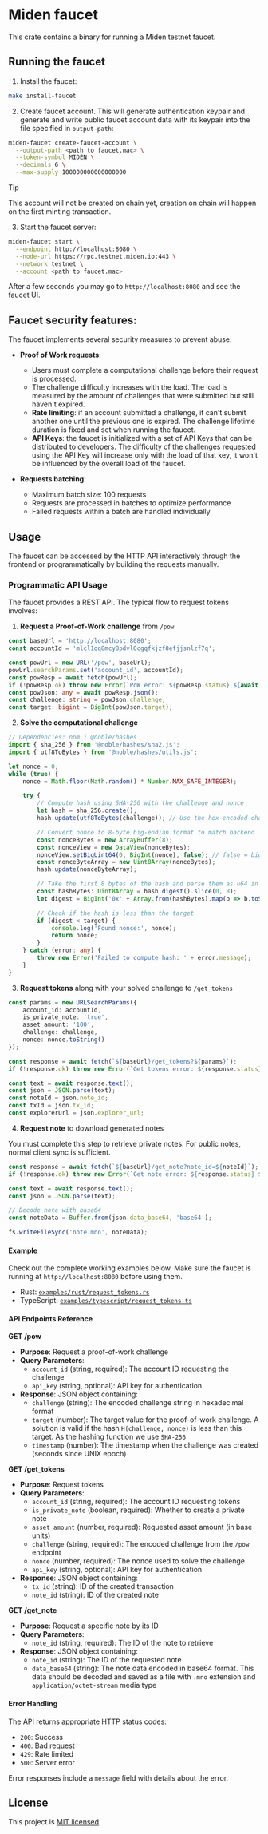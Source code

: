 # Miden faucet

This crate contains a binary for running a Miden testnet faucet.

## Running the faucet

1. Install the faucet:
```bash
make install-faucet
```

2. Create faucet account. This will generate authentication keypair and generate and write public faucet account data with its keypair into the file specified in `output-path`:

```bash
miden-faucet create-faucet-account \
  --output-path <path to faucet.mac> \
  --token-symbol MIDEN \
  --decimals 6 \
  --max-supply 100000000000000000
```
> [!TIP]
> This account will not be created on chain yet, creation on chain will happen on the first minting transaction.

3. Start the faucet server:
```bash
miden-faucet start \
  --endpoint http://localhost:8080 \
  --node-url https://rpc.testnet.miden.io:443 \
  --network testnet \
  --account <path to faucet.mac>
```

After a few seconds you may go to `http://localhost:8080` and see the faucet UI.

## Faucet security features:
The faucet implements several security measures to prevent abuse:

- **Proof of Work requests**:
  - Users must complete a computational challenge before their request is processed.
  - The challenge difficulty increases with the load. The load is measured by the amount of challenges that were submitted but still haven't expired.
  - **Rate limiting**: if an account submitted a challenge, it can't submit another one until the previous one is expired. The challenge lifetime duration is fixed and set when running the faucet.
  - **API Keys**: the faucet is initialized with a set of API Keys that can be distributed to developers. The difficulty of the challenges requested using the API Key will increase only with the load of that key, it won't be influenced by the overall load of the faucet.

- **Requests batching**:
  - Maximum batch size: 100 requests
  - Requests are processed in batches to optimize performance
  - Failed requests within a batch are handled individually

## Usage

The faucet can be accessed by the HTTP API interactively through the frontend or programmatically by building the requests manually.

### Programmatic API Usage

The faucet provides a REST API. The typical flow to request tokens involves:

1. **Request a Proof-of-Work challenge** from `/pow`

```typescript
const baseUrl = 'http://localhost:8080';
const accountId = 'mlcl1qq8mcy8pdvl0cgqfkjzf8efjjsnlzf7q';

const powUrl = new URL('/pow', baseUrl);
powUrl.searchParams.set('account_id', accountId);
const powResp = await fetch(powUrl);
if (!powResp.ok) throw new Error(`PoW error: ${powResp.status} ${await powResp.text()}`);
const powJson: any = await powResp.json();
const challenge: string = powJson.challenge;
const target: bigint = BigInt(powJson.target);
```

2. **Solve the computational challenge**

```typescript
// Dependencies: npm i @noble/hashes
import { sha_256 } from '@noble/hashes/sha2.js';
import { utf8ToBytes } from '@noble/hashes/utils.js';

let nonce = 0;
while (true) {
    nonce = Math.floor(Math.random() * Number.MAX_SAFE_INTEGER);

    try {
        // Compute hash using SHA-256 with the challenge and nonce
        let hash = sha_256.create();
        hash.update(utf8ToBytes(challenge)); // Use the hex-encoded challenge string directly

        // Convert nonce to 8-byte big-endian format to match backend
        const nonceBytes = new ArrayBuffer(8);
        const nonceView = new DataView(nonceBytes);
        nonceView.setBigUint64(0, BigInt(nonce), false); // false = big-endian
        const nonceByteArray = new Uint8Array(nonceBytes);
        hash.update(nonceByteArray);

        // Take the first 8 bytes of the hash and parse them as u64 in big-endian
        const hashBytes: Uint8Array = hash.digest().slice(0, 8);
        let digest = BigInt('0x' + Array.from(hashBytes).map(b => b.toString(16).padStart(2, '0')).join(''));

        // Check if the hash is less than the target
        if (digest < target) {
            console.log('Found nonce:', nonce);
            return nonce;
        }
    } catch (error: any) {
        throw new Error('Failed to compute hash: ' + error.message);
    }
}
```

3. **Request tokens** along with your solved challenge to `/get_tokens`

```typescript
const params = new URLSearchParams({
    account_id: accountId,
    is_private_note: 'true',
    asset_amount: '100',
    challenge: challenge,
    nonce: nonce.toString()
});

const response = await fetch(`${baseUrl}/get_tokens?${params}`);
if (!response.ok) throw new Error(`Get tokens error: ${response.status} ${await response.text()}`);

const text = await response.text();
const json = JSON.parse(text);
const noteId = json.note_id;
const txId = json.tx_id;
const explorerUrl = json.explorer_url;
```

4. **Request note** to download generated notes

You must complete this step to retrieve private notes. For public notes, normal client sync is sufficient.

```typescript
const response = await fetch(`${baseUrl}/get_note?note_id=${noteId}`);
if (!response.ok) throw new Error(`Get note error: ${response.status} ${await response.text()}`);

const text = await response.text();
const json = JSON.parse(text);

// Decode note with base64
const noteData = Buffer.from(json.data_base64, 'base64');

fs.writeFileSync('note.mno', noteData);
```

#### Example

Check out the complete working examples below. Make sure the faucet is running at `http://localhost:8080` before using them.
- Rust: [`examples/rust/request_tokens.rs`](examples/request_tokens.rs)
- TypeScript: [`examples/typescript/request_tokens.ts`](examples/ts/request_tokens.ts)

#### API Endpoints Reference

**GET /pow**
- **Purpose**: Request a proof-of-work challenge
- **Query Parameters**:
  - `account_id` (string, required): The account ID requesting the challenge
  - `api_key` (string, optional): API key for authentication
- **Response**: JSON object containing:
  - `challenge` (string): The encoded challenge string in hexadecimal format
  - `target` (number): The target value for the proof-of-work challenge. A solution is valid if the hash `H(challenge, nonce)` is less than this target. As the hashing function we use `SHA-256`
  - `timestamp` (number): The timestamp when the challenge was created (seconds since UNIX epoch)

**GET /get_tokens**
- **Purpose**: Request tokens
- **Query Parameters**:
  - `account_id` (string, required): The account ID requesting tokens
  - `is_private_note` (boolean, required): Whether to create a private note
  - `asset_amount` (number, required): Requested asset amount (in base units)
  - `challenge` (string, required): The encoded challenge from the `/pow` endpoint
  - `nonce` (number, required): The nonce used to solve the challenge
  - `api_key` (string, optional): API key for authentication
- **Response**: JSON object containing:
  - `tx_id` (string): ID of the created transaction
  - `note_id` (string): ID of the created note


**GET /get_note**
- **Purpose**: Request a specific note by its ID
- **Query Parameters**:
  - `note_id` (string, required): The ID of the note to retrieve
- **Response**: JSON object containing:
  - `note_id` (string): The ID of the requested note
  - `data_base64` (string): The note data encoded in base64 format. This data should be decoded and saved as a file with `.mno` extension and `application/octet-stream` media type

#### Error Handling

The API returns appropriate HTTP status codes:
- `200`: Success
- `400`: Bad request
- `429`: Rate limited
- `500`: Server error

Error responses include a `message` field with details about the error.

## License

This project is [MIT licensed](../../LICENSE).
